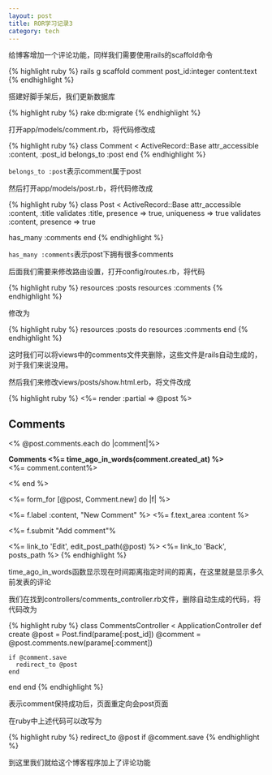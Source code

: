 ```yaml
---
layout: post
title: ROR学习记录3
category: tech
---
```

给博客增加一个评论功能，同样我们需要使用rails的scaffold命令

{% highlight ruby %}
rails g scaffold comment post_id:integer content:text
{% endhighlight %}

搭建好脚手架后，我们更新数据库

{% highlight ruby %}
rake db:migrate
{% endhighlight %}

打开app/models/comment.rb，将代码修改成

{% highlight ruby %}
class Comment < ActiveRecord::Base
  attr_accessible :content, :post_id
  belongs_to :post
end
{% endhighlight %}

`belongs_to :post`表示comment属于post

然后打开app/models/post.rb，将代码修改成

{% highlight ruby %}
class Post < ActiveRecord::Base
  attr_accessible :content, :title
  validates :title, presence => true, uniqueness => true
  validates :content, presence => true

  has_many :comments
end
{% endhighlight %}

`has_many :comments`表示post下拥有很多comments

后面我们需要来修改路由设置，打开config/routes.rb，将代码

{% highlight ruby %}
resources :posts
resources :comments
{% endhighlight %}

修改为

{% highlight ruby %}
resources :posts do
  resources :comments
end
{% endhighlight %}

这时我们可以将views中的comments文件夹删除，这些文件是rails自动生成的，对于我们来说没用。

然后我们来修改views/posts/show.html.erb，将文件改成

{% highlight ruby %}
<%= render :partial => @post %>

<h2>Comments</h2>
<% @post.comments.each do |comment|%>
<div class="comment">
  <p>
    <strong>Comments <%= time_ago_in_words(comment.created_at) %></strong>
    <br />
    <%= comment.content%>
  </p>
</div>
<% end %>

<%= form_for [@post, Comment.new] do |f| %>
  <p>
    <%= f.label :content, "New Comment" %>
    <%= f.text_area :content %>
  </p>
  <p><%= f.submit "Add comment"%</p>

<%= link_to 'Edit', edit_post_path(@post) %>
<%= link_to 'Back', posts_path %>
{% endhighlight %}

time_ago_in_words函数显示现在时间距离指定时间的距离，在这里就是显示多久前发表的评论

我们在找到controllers/comments_controller.rb文件，删除自动生成的代码，将代码改为

{% highlight ruby %}
class CommentsController < ApplicationController
  def create
    @post = Post.find(parame[:post_id])
    @comment = @post.comments.new(parame[:comment])

    if @comment.save
      redirect_to @post
    end
  end
end
{% endhighlight %}

表示comment保持成功后，页面重定向会post页面

在ruby中上述代码可以改写为

{% highlight ruby %}
redirect_to @post if @comment.save
{% endhighlight %}

到这里我们就给这个博客程序加上了评论功能
